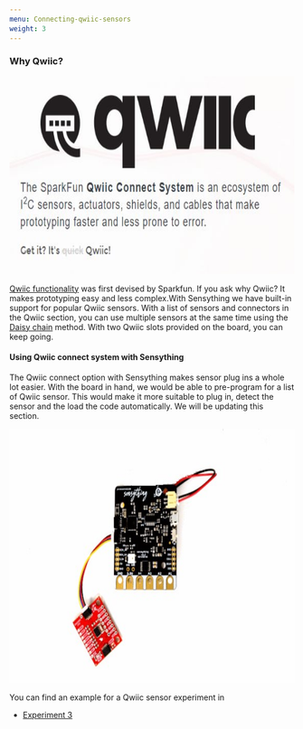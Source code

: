 ```yaml
---
menu: Connecting-qwiic-sensors
weight: 3
---
```


### **Why Qwiic?**

<p align="center">   <img width="550" height="350" src="images/Qwiic image.JPG"> </p>

[Qwiic functionality](https://www.sparkfun.com/qwiic) was first devised by Sparkfun. If you ask why Qwiic? It makes prototyping easy and less complex.With Sensything we have built-in support for popular Qwiic sensors. With a list of sensors and connectors in the Qwiic section, you can use multiple sensors at the same time using the [Daisy chain](https://en.wikipedia.org/wiki/Daisy_chain_(electrical_engineering)) method. With two Qwiic slots provided on the board, you can keep going.

#### Using Qwiic connect system with Sensything

The Qwiic connect option with Sensything makes sensor plug ins a whole lot easier. With the board in hand, we would be able to pre-program for a list of Qwiic sensor. This would make it more suitable to plug in, detect the sensor and the load the code automatically. We will be updating this section. 

<p align="center">   <img width="650" height="450" src="images/Qwiic-sensor.jpg"> </p>

You can find an example for a Qwiic sensor experiment in

- [Experiment 3](https://sensything.protocentral.com/3-pressure-sensor.html)
